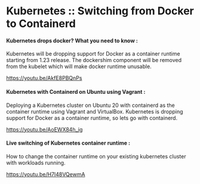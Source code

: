 # Kubernetes :: Switching from Docker to Containerd

#### Kubernetes drops docker? What you need to know : 
Kubernetes will be dropping support for Docker as a container runtime starting from 1.23 release. 
The dockershim component will be removed from the kubelet which will make docker runtime unusable.

https://youtu.be/AkfE8PBQnPs

#### Kubernetes with Containerd on Ubuntu using Vagrant :
Deploying a Kubernetes cluster on Ubuntu 20 with containerd as the container runtime using Vagrant and VirtualBox. 
Kubernetes is dropping support for Docker as a container runtime, so lets go with containerd. 

https://youtu.be/AoEWX84h_ig

#### Live switching of Kubernetes container runtime : 
How to change the container runtime on your existing kubernetes cluster with workloads running.

https://youtu.be/H7l48VQewmA
